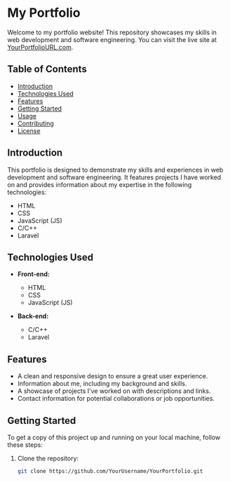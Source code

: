 # My Portfolio

Welcome to my portfolio website! This repository showcases my skills in web development and software engineering. You can visit the live site at [YourPortfolioURL.com](https://www.yourportfoliourl.com).

## Table of Contents
- [Introduction](#introduction)
- [Technologies Used](#technologies-used)
- [Features](#features)
- [Getting Started](#getting-started)
- [Usage](#usage)
- [Contributing](#contributing)
- [License](#license)

## Introduction
This portfolio is designed to demonstrate my skills and experiences in web development and software engineering. It features projects I have worked on and provides information about my expertise in the following technologies:

- HTML
- CSS
- JavaScript (JS)
- C/C++
- Laravel

## Technologies Used
- **Front-end:**
  - HTML
  - CSS
  - JavaScript (JS)

- **Back-end:**
  - C/C++
  - Laravel

## Features
- A clean and responsive design to ensure a great user experience.
- Information about me, including my background and skills.
- A showcase of projects I've worked on with descriptions and links.
- Contact information for potential collaborations or job opportunities.

## Getting Started
To get a copy of this project up and running on your local machine, follow these steps:

1. Clone the repository:

   ```bash
   git clone https://github.com/YourUsername/YourPortfolio.git
